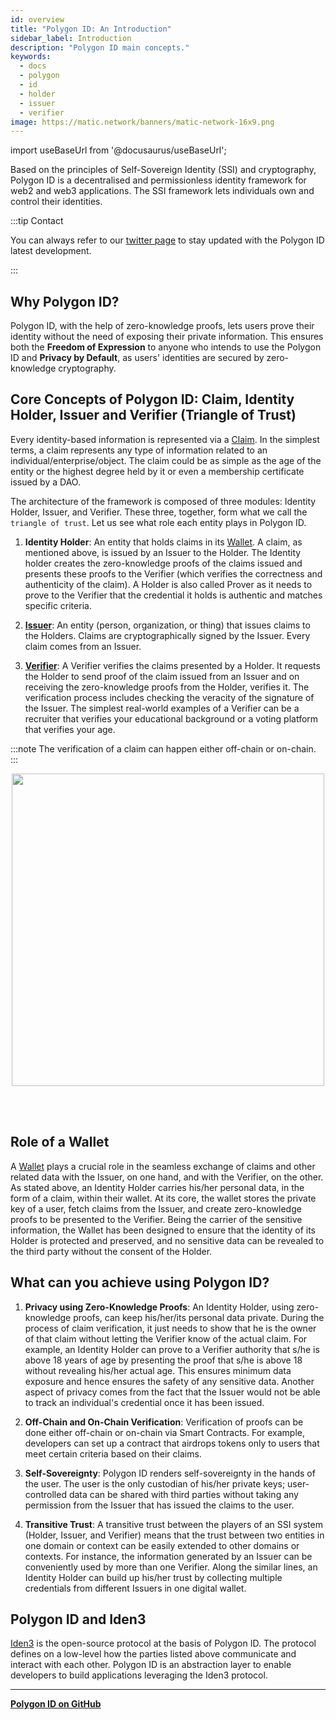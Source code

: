 ```yaml
---
id: overview
title: "Polygon ID: An Introduction"
sidebar_label: Introduction
description: "Polygon ID main concepts."
keywords: 
  - docs
  - polygon
  - id
  - holder
  - issuer
  - verifier
image: https://matic.network/banners/matic-network-16x9.png
---
```


import useBaseUrl from '@docusaurus/useBaseUrl';

Based on the principles of Self-Sovereign Identity (SSI) and cryptography, Polygon ID is a decentralised and permissionless identity framework for web2 and web3 applications. The SSI framework lets individuals own and control their identities. 

:::tip Contact

You can always refer to our [<ins>twitter page</ins>](https://twitter.com/0xpolygonid) to stay updated with the Polygon ID latest development.  

:::

## Why Polygon ID?

Polygon ID, with the help of zero-knowledge proofs, lets users prove their identity without the need of exposing their private information. This ensures both the **Freedom of Expression** to anyone who intends to use the Polygon ID and **Privacy by Default**, as users' identities are secured by zero-knowledge cryptography.

## Core Concepts of Polygon ID: Claim, Identity Holder, Issuer and Verifier (Triangle of Trust)

Every identity-based information is represented via a [Claim](https://docs.iden3.io/protocol/claims-structure/). In the simplest terms, a claim represents any type of information related to an individual/enterprise/object. The claim could be as simple as the age of the entity or the highest degree held by it or even a membership certificate issued by a DAO. 

The architecture of the framework is composed of three modules: Identity Holder, Issuer, and Verifier. These three, together, form what we call the `triangle of trust`. Let us see what role each entity plays in Polygon ID. 

1. **Identity Holder**: An entity that holds claims in its [Wallet](wallet/wallet-overview). A claim, as mentioned above, is issued by an Issuer to the Holder. The Identity holder creates the zero-knowledge proofs of the claims issued and presents these proofs to the Verifier (which verifies the correctness and authenticity of the claim). A Holder is also called Prover as it needs to prove to the Verifier that the credential it holds is authentic and matches specific criteria. 

2. [**Issuer**](issuer/issuer-overview): An entity (person, organization, or thing) that issues claims to the Holders. Claims are cryptographically signed by the Issuer. Every claim comes from an Issuer. 

3. [**Verifier**](./verifier/verifier-overview): A Verifier verifies the claims presented by a Holder. It requests the Holder to send proof of the claim issued from an Issuer and on receiving the zero-knowledge proofs from the Holder, verifies it. The verification process includes checking the veracity of the signature of the Issuer. The simplest real-world examples of a Verifier can be a recruiter that verifies your educational background or a voting platform that verifies your age. 

:::note
The verification of a claim can happen either off-chain or on-chain.
:::

<div align= "center">
<img src= {useBaseUrl("img/polygonid/triangle-of-trust-polygonID.png")} width="500"/>
</div>

<br></br>

## Role of a Wallet

A [Wallet](./wallet/wallet-overview.md) plays a crucial role in the seamless exchange of claims and other related data with the Issuer, on one hand, and with the Verifier, on the other. As stated above, an Identity Holder carries his/her personal data, in the form of a claim, within their wallet. At its core, the wallet stores the private key of a user, fetch claims from the Issuer, and create zero-knowledge proofs to be presented to the Verifier. Being the carrier of the sensitive information, the Wallet has been designed to ensure that the identity of its Holder is protected and preserved, and no sensitive data can be revealed to the third party without the consent of the Holder.  

## What can you achieve using Polygon ID?

1. **Privacy using Zero-Knowledge Proofs**: An Identity Holder, using zero-knowledge proofs, can keep his/her/its personal data private. During the process of claim verification, it just needs to show that he is the owner of that claim without letting the Verifier know of the actual claim. For example, an Identity Holder can prove to a Verifier authority that s/he is above 18 years of age by presenting the proof that s/he is above 18 without revealing his/her actual age. This ensures minimum data exposure and hence ensures the safety of any sensitive data. 
Another aspect of privacy comes from the fact that the Issuer would not be able to track an individual's credential once it has been issued. 

2. **Off-Chain and On-Chain Verification**: Verification of proofs can be done either off-chain or on-chain via Smart Contracts. For example, developers can set up a contract that airdrops tokens only to users that meet certain criteria based on their claims.

3. **Self-Sovereignty**: Polygon ID renders self-sovereignty in the hands of the user. The user is the only custodian of his/her private keys; user-controlled data can be shared with third parties without taking any permission from the Issuer that has issued the claims to the user.

4. **Transitive Trust**: A transitive trust between the players of an SSI system (Holder, Issuer, and Verifier) means that the trust between two entities in one domain or context can be easily extended to other domains or contexts. For instance, the information generated by an Issuer can be conveniently used by more than one Verifier. Along the similar lines, an Identity Holder can build up his/her trust by collecting multiple credentials from different Issuers in one digital wallet. 

## Polygon ID and Iden3

<a href="https://iden3.io/" target="_blank">Iden3</a> is the open-source protocol at the basis of Polygon ID. The protocol defines on a low-level how the parties listed above communicate and interact with each other. Polygon ID is an abstraction layer to enable developers to build applications leveraging the Iden3 protocol.

<hr></hr>

[**Polygon ID on GitHub**](https://github.com/0xPolygonID)






